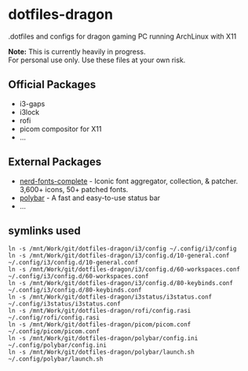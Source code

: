 # dotfiles-dragon
.dotfiles and configs for dragon gaming PC running ArchLinux with X11

**Note:** This is currently heavily in progress.  
For personal use only. Use these files at your own risk.

## Official Packages
- i3-gaps
- i3lock
- rofi
- picom compositor for X11
- ...

## External Packages
- [nerd-fonts-complete](https://aur.archlinux.org/packages/nerd-fonts-complete) - Iconic font aggregator, collection, & patcher. 3,600+ icons, 50+ patched fonts.
- [polybar](https://aur.archlinux.org/packages/polybar) - A fast and easy-to-use status bar
- ...

## symlinks used
```
ln -s /mnt/Work/git/dotfiles-dragon/i3/config ~/.config/i3/config
ln -s /mnt/Work/git/dotfiles-dragon/i3/config.d/10-general.conf ~/.config/i3/config.d/10-general.conf
ln -s /mnt/Work/git/dotfiles-dragon/i3/config.d/60-workspaces.conf ~/.config/i3/config.d/60-workspaces.conf
ln -s /mnt/Work/git/dotfiles-dragon/i3/config.d/80-keybinds.conf ~/.config/i3/config.d/80-keybinds.conf
ln -s /mnt/Work/git/dotfiles-dragon/i3status/i3status.conf ~/.config/i3status/i3status.conf
ln -s /mnt/Work/git/dotfiles-dragon/rofi/config.rasi ~/.config/rofi/config.rasi
ln -s /mnt/Work/git/dotfiles-dragon/picom/picom.conf ~/.config/picom/picom.conf
ln -s /mnt/Work/git/dotfiles-dragon/polybar/config.ini ~/.config/polybar/config.ini
ln -s /mnt/Work/git/dotfiles-dragon/polybar/launch.sh ~/.config/polybar/launch.sh
```
